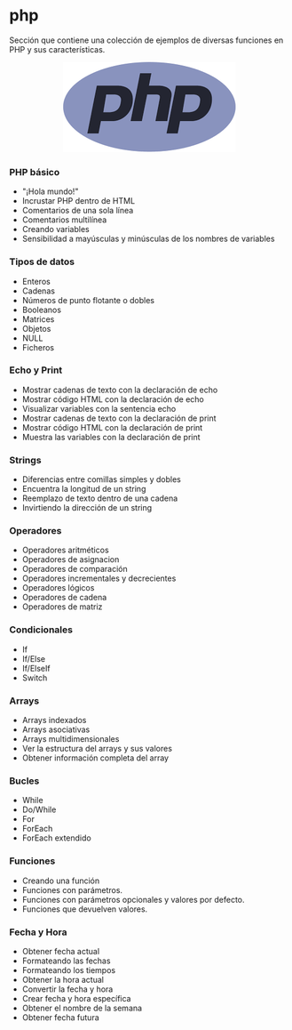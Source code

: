 # php
Sección que contiene una colección de ejemplos de diversas funciones en PHP y sus características.

<p align="center"><img src="php-logo.png"></p>

### PHP básico
* "¡Hola mundo!"
* Incrustar PHP dentro de HTML
* Comentarios de una sola línea
* Comentarios multilínea
* Creando variables
* Sensibilidad a mayúsculas y minúsculas de los nombres de variables

### Tipos de datos
* Enteros
* Cadenas
* Números de punto flotante o dobles
* Booleanos
* Matrices
* Objetos
* NULL
* Ficheros

### Echo y Print
* Mostrar cadenas de texto con la declaración de echo
* Mostrar código HTML con la declaración de echo
* Visualizar variables con la sentencia echo
* Mostrar cadenas de texto con la declaración de print
* Mostrar código HTML con la declaración de print
* Muestra las variables con la declaración de print

### Strings
* Diferencias entre comillas simples y dobles
* Encuentra la longitud de un string
* Reemplazo de texto dentro de una cadena
* Invirtiendo la dirección de un string

### Operadores
* Operadores aritméticos
* Operadores de asignacion
* Operadores de comparación
* Operadores incrementales y decrecientes
* Operadores lógicos
* Operadores de cadena
* Operadores de matriz

### Condicionales
* If
* If/Else
* If/ElseIf
* Switch

### Arrays
* Arrays indexados
* Arrays asociativas
* Arrays multidimensionales
* Ver la estructura del arrays y sus valores
* Obtener información completa del array

### Bucles
* While
* Do/While
* For
* ForEach
* ForEach extendido

### Funciones
* Creando una función
* Funciones con parámetros.
* Funciones con parámetros opcionales y valores por defecto.
* Funciones que devuelven valores.

### Fecha y Hora
* Obtener fecha actual
* Formateando las fechas
* Formateando los tiempos
* Obtener la hora actual
* Convertir la fecha y hora
* Crear fecha y hora específica
* Obtener el nombre de la semana
* Obtener fecha futura
